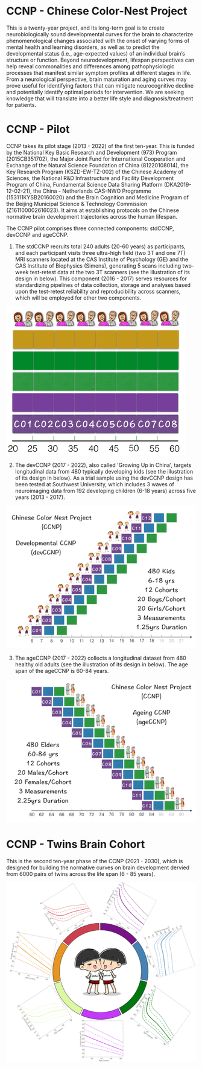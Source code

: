 # CCNP - Chinese Color-Nest Project
This is a twenty-year project, and its long-term goal is to create neurobiologically sound developmental curves for the brain to characterize phenomenological changes associated with the onset of varying forms of mental health and learning disorders, as well as to predict the developmental status (i.e., age-expected values) of an individual brain’s structure or function. Beyond neurodevelopment, lifespan perspectives can help reveal commonalities and differences among pathophysiologic processes that manifest similar symptom profiles at different stages in life. From a neurological perspective, brain maturation and aging curves may prove useful for identifying factors that can mitigate neurocognitive decline and potentially identify optimal periods for intervention. We are seeking knowledge that will translate into a better life style and diagnosis/treatment for patients.

# CCNP - Pilot
CCNP takes its pilot stage (2013 - 2022) of the first ten-year. This is funded by the National Key Basic Research and Development (973) Program (2015CB351702), the Major Joint Fund for International Cooperation and Exchange of the Natural Science Foundation of China (81220108014), the Key Research Program (KSZD-EW-TZ-002) of the Chinese Academy of Sciences, the National R&D Infrastructure and Facility Development Program of China, Fundamental Science Data Sharing Platform (DKA2019-12-02-21), the China - Netherlands CAS-NWO Programme (153111KYSB20160020) and the Brain Cognition and Medicine Program of the Beijing Municipal Science & Technology Commission (Z161100002616023). It aims at establishing protocols on the Chinese normative brain development trajectories across the human lifespan.

The CCNP pilot comprises three connected components: stdCCNP, devCCNP and ageCCNP.

1) The stdCCNP recruits total 240 adults (20-60 years) as participants, and each participant visits three ultra-high field (two 3T and one 7T) MRI scanners located at the CAS Institute of Psychology (GE) and the CAS Institute of Biophysics (Simens), generating 5 scans including two-week test-retest data at the two 3T scanners (see the illustration of its design in below). This component (2016 - 2017) serves resources for standardizing pipelines of data collection, storage and analyses based upon the test-retest reliability and reproducibility across scanners, which will be employed for other two components.

![stdCCNP or called R3-BRAIN](https://github.com/zuoxinian/CCNP/blob/master/images/stdCCNP.001.png)

2) The devCCNP (2017 - 2022), also called 'Growing Up in China', targets longitudinal data from 480 typically developing kids (see the illustration of its design in below). As a trial sample using the devCCNP design has been tested at Southwest University, which includes 3 waves of neuroimaging data from 192 developing children (6-18 years) across five years (2013 - 2017).

![Growing Up in China](https://github.com/zuoxinian/CCNP/blob/master/images/devCCNP.001.png)

3) The ageCCNP (2017 - 2022) collects a longitudinal dataset from 480 healthy old adults (see the illustration of its design in below). The age span of the ageCCNP is 60-84 years.

![Aging Successfully in China](https://github.com/zuoxinian/CCNP/blob/master/images/ageCCNP.001.png)

# CCNP - Twins Brain Cohort
This is the second ten-year phase of the CCNP (2021 - 2030), which is designed for building the normative curves on brain development dervied from 6000 pairs of twins across the life span (6 - 85 years).

![CCNP Logo for Twins](https://github.com/zuoxinian/CCNP/blob/master/CTBP.jpg)
